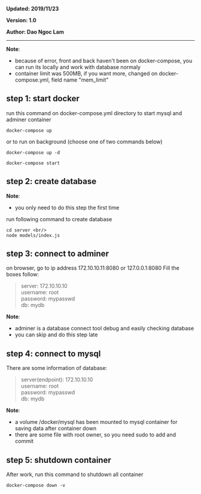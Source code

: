 **Updated: 2019/11/23**

**Version: 1.0**

**Author: Dao Ngoc Lam**
***

**Note**: 
- because of error, front and back haven't been on docker-compose, you can run its locally and work with database normaly
- container limit was 500MB, if you want more, changed on docker-compose.yml, field name "mem_limit"

## step 1: start docker
run this command on docker-compose.yml directory to start mysql and adminer container

```
docker-compose up
```

or to run on background (choose one of two commands below)

```
docker-compose up -d 
```

```
docker-compose start
```

## step 2: create database
**Note**:
- you only need to do this step the first time

run following command to create database

```
cd server <br/>
node models/index.js
```


## step 3: connect to adminer
on browser, go to ip address 172.10.10.11:8080 or 127.0.0.1:8080
Fill the boxes follow:
> server: 172.10.10.10 <br/>
> username: root <br/>
> password: mypasswd <br/>
> db: mydb <br/>

**Note**:
- adminer is a database connect tool debug and easily checking database
- you can skip and do this step late

## step 4: connect to mysql
There are some information of database:
> server(endpoint): 172.10.10.10 <br/>
> username: root <br/>
> password: mypasswd <br/>
> db: mydb <br/>

**Note**: 
- a volume /docker/mysql has been mounted to mysql container for saving data after container down
- there are some file with root owner, so you need sudo to add and commit

## step 5: shutdown container
After work, run this command to shutdown all container
```
docker-compose down -v
```
